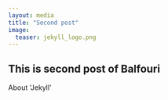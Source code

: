 ```yaml
---
layout: media
title: "Second post"
image:
  teaser: jekyll_logo.png
---
```



## This is second post of Balfouri ##

About 'Jekyll'
